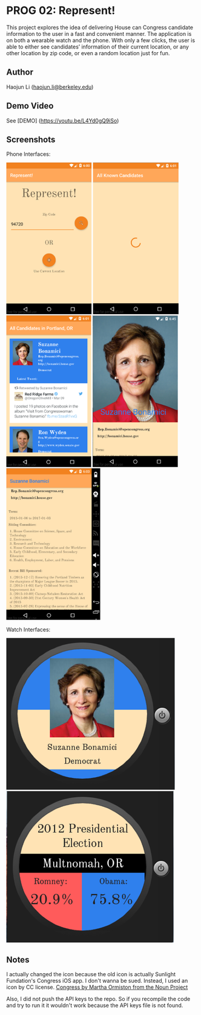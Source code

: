 # PROG 02: Represent!

This project explores the idea of delivering House can Congress candidate information to the user in a fast and convenient manner. The application is on both a wearable watch and the phone. With only a few clicks, the user is able to either see candidates’ information of their current location, or any other location by zip code, or even a random location just for fun. 

## Author

Haojun Li ([haojun.li@berkeley.edu](mailto:haojun.li@berkeley.edu))

## Demo Video

See [DEMO] (https://youtu.be/L4Yd0gQ9iSo)

## Screenshots

Phone Interfaces:

<img src="screenshots/screen1.png" height="400" alt="Screenshot"/>
<img src="screenshots/screen2.png" height="400" alt="Screenshot"/>
<img src="screenshots/screen3.png" height="400" alt="Screenshot"/>
<img src="screenshots/screen5.png" height="400" alt="Screenshot"/>
<img src="screenshots/screen7.png" height="400" alt="Screenshot"/>

Watch Interfaces:

<img src="screenshots/screen4.png" height="400" alt="Screenshot"/>
<img src="screenshots/screen6.png" height="400" alt="Screenshot"/>

## Notes
I actually changed the icon because the old icon is actually Sunlight Fundation's
Congress iOS app. I don't wanna be sued. Instead, I used an icon by CC license.
[Congress by Martha Ormiston from the Noun Project](https://thenounproject.com/term/congress/12741/)

Also, I did not push the API keys to the repo. So if you recompile the code and try to run it it wouldn't work because the API keys file is not found.

